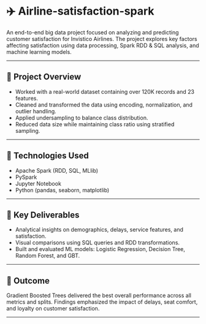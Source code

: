 # ✈️ Airline-satisfaction-spark

An end-to-end big data project focused on analyzing and predicting customer satisfaction for Invistico Airlines. The project explores key factors affecting satisfaction using data processing, Spark RDD & SQL analysis, and machine learning models.

---

## 🔹 Project Overview

- Worked with a real-world dataset containing over 120K records and 23 features.
- Cleaned and transformed the data using encoding, normalization, and outlier handling.
- Applied undersampling to balance class distribution.
- Reduced data size while maintaining class ratio using stratified sampling.

---

## 🔹 Technologies Used

- Apache Spark (RDD, SQL, MLlib)  
- PySpark  
- Jupyter Notebook  
- Python (pandas, seaborn, matplotlib)

---

## 🔹 Key Deliverables

- Analytical insights on demographics, delays, service features, and satisfaction.
- Visual comparisons using SQL queries and RDD transformations.
- Built and evaluated ML models: Logistic Regression, Decision Tree, Random Forest, and GBT.

---

## 🔹 Outcome

Gradient Boosted Trees delivered the best overall performance across all metrics and splits. Findings emphasized the impact of delays, seat comfort, and loyalty on customer satisfaction.

---
